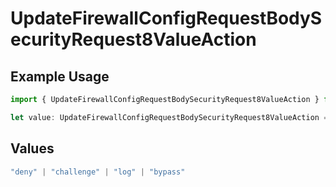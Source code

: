 # UpdateFirewallConfigRequestBodySecurityRequest8ValueAction

## Example Usage

```typescript
import { UpdateFirewallConfigRequestBodySecurityRequest8ValueAction } from "@vercel/sdk/models/operations/updatefirewallconfig.js";

let value: UpdateFirewallConfigRequestBodySecurityRequest8ValueAction = "log";
```

## Values

```typescript
"deny" | "challenge" | "log" | "bypass"
```
